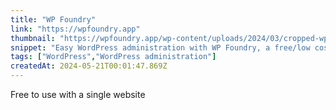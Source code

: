 ```yaml
---
title: "WP Foundry"
link: "https://wpfoundry.app"
thumbnail: "https://wpfoundry.app/wp-content/uploads/2024/03/cropped-wpfoundry-logo-removebg-preview-180x180.png?x10962"
snippet: "Easy WordPress administration with WP Foundry, a free/low cost desktop app for administering WordPress websites."
tags: ["WordPress","WordPress administration"]
createdAt: 2024-05-21T00:01:47.869Z
---
```

Free to use with a single website
